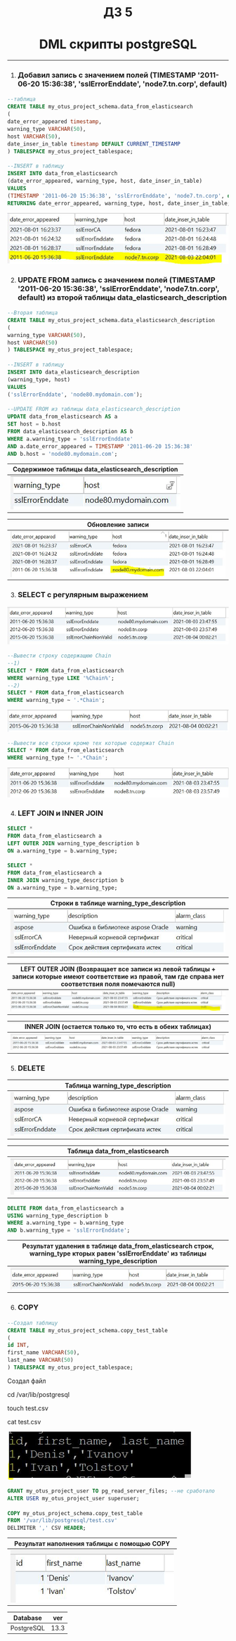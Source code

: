 <h1 align="center"> ДЗ 5 </h1>
<h1 align="center"> DML скрипты postgreSQL </h1>

---
1. ### Добавил запись с значением полей (TIMESTAMP '2011-06-20 15:36:38', 'sslErrorEnddate', 'node7.tn.corp', default) ###

```sql
--таблица
CREATE TABLE my_otus_project_schema.data_from_elasticsearch
(
date_error_appeared timestamp,
warning_type VARCHAR(50),
host VARCHAR(50),
date_inser_in_table timestamp DEFAULT CURRENT_TIMESTAMP
) TABLESPACE my_otus_project_tablespace;

--INSERT в таблицу
INSERT INTO data_from_elasticsearch
(date_error_appeared, warning_type, host, date_inser_in_table)
VALUES
(TIMESTAMP '2011-06-20 15:36:38', 'sslErrorEnddate', 'node7.tn.corp', default)
RETURNING date_error_appeared, warning_type, host, date_inser_in_table;
```

![](insert.JPG)

2. ### UPDATE FROM запись с значением полей (TIMESTAMP '2011-06-20 15:36:38', 'sslErrorEnddate', 'node7.tn.corp', default) из второй таблицы data_elasticsearch_description ###

```sql
--Вторая таблица
CREATE TABLE my_otus_project_schema.data_elasticsearch_description
(
warning_type VARCHAR(50),
host VARCHAR(50)
) TABLESPACE my_otus_project_tablespace;

--INSERT в таблицу
INSERT INTO data_elasticsearch_description
(warning_type, host)
VALUES
('sslErrorEnddate', 'node80.mydomain.com');

--UPDATE FROM из таблицы data_elasticsearch_description
UPDATE data_from_elasticsearch AS a
SET host = b.host
FROM data_elasticsearch_description AS b
WHERE a.warning_type = 'sslErrorEnddate'
AND a.date_error_appeared = TIMESTAMP '2011-06-20 15:36:38'
AND b.host = 'node80.mydomain.com';
```

| Содержимое таблицы data_elasticsearch_description |
| ------------------------------------------------- |
| ![](table2.JPG)                                   |

| Обновление записи |
| ----------------- |
| ![](update1.JPG)  |

3. ### SELECT с регулярным выражением ###

![](select.JPG)
```sql
--Вывести строку содержащюю Chain
--1)
SELECT * FROM data_from_elasticsearch
WHERE warning_type LIKE '%Chain%';
--2)
SELECT * FROM data_from_elasticsearch
WHERE warning_type ~ '.*Chain';
```
![](selectResult1.JPG)

```sql
--Вывести все строки кроме тех которые содержат Chain
SELECT * FROM data_from_elasticsearch
WHERE warning_type !~ '.*Chain';
```
![](selectResult2.JPG)

4. ### LEFT JOIN и INNER JOIN ###

```sql
SELECT *
FROM data_from_elasticsearch a
LEFT OUTER JOIN warning_type_description b
ON a.warning_type = b.warning_type;

SELECT *
FROM data_from_elasticsearch a
INNER JOIN warning_type_description b
ON a.warning_type = b.warning_type;
```

| Строки в таблице warning_type_description |
| ----------------------------------------- |
| ![](warning_type_description.JPG)         |



| LEFT OUTER JOIN (Возвращает все записи из левой таблицы + записи которые имеют соответствие из правой, там где справа нет соответствия поля помечаются null) |
| ------------------------------------------------------------------------------------------------------------------------------------------------------------ |
|![](LeftOuterJoin.JPG)                                                                                                                                        |



| INNER JOIN (остается только то, что есть в обеих таблицах) |
| ---------------------------------------------------------- |
| ![](InnerJoin.JPG)                                         |

5. ### DELETE ###

| Таблица warning_type_description |
| -------------------------------- |
|![](warning_type_description.JPG) |


| Таблица data_from_elasticsearch |
| --------------------------------|
| ![](data_from_elasticsearch.JPG)|

```sql
DELETE FROM data_from_elasticsearch a
USING warning_type_description b
WHERE a.warning_type = b.warning_type
AND b.warning_type = 'sslErrorEnddate';
```
| Результат удаления в таблице data_from_elasticsearch строк, warning_type кторых равен 'sslErrorEnddate' из таблицы warning_type_description |
| ------------------------------------------------------------------------------------------------------------------------------------------- |
|![](deleteResult.JPG)                                                                                                                        |


6. ### COPY ###

```sql
--Создал таблицу
CREATE TABLE my_otus_project_schema.copy_test_table
(
id INT,
first_name VARCHAR(50),
last_name VARCHAR(50)
) TABLESPACE my_otus_project_tablespace;
```

Создал файл

cd /var/lib/postgresql

touch test.csv

cat test.csv

![](csv.JPG)

```sql
GRANT my_otus_project_user TO pg_read_server_files; --не сработало
ALTER USER my_otus_project_user superuser;

COPY my_otus_project_schema.copy_test_table
FROM '/var/lib/postgresql/test.csv'
DELIMITER ',' CSV HEADER;
```

| Результат наполнения таблицы с помощью COPY |
| ------------------------------------------- |
| ![](selectFROMcopy.JPG)                     |


| Database   | ver |
| -----      | --- |
| PostgreSQL | 13.3|

